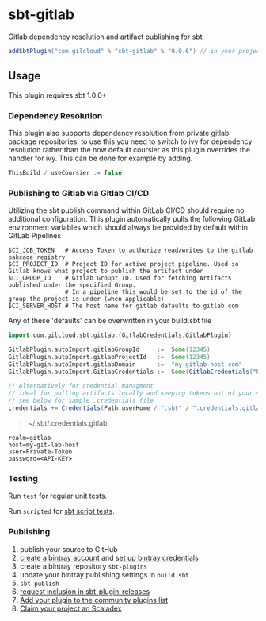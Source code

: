 # sbt-gitlab

Gitlab dependency resolution and artifact publishing for sbt

```scala
addSbtPlugin("com.gilcloud" % "sbt-gitlab" % "0.0.6") // in your project/plugins.sbt file
```


## Usage

This plugin requires sbt 1.0.0+

### Dependency Resolution
This plugin also supports dependency resolution from private gitlab package repositories, to use this you need to switch to ivy for dependency resolution rather than the now default coursier as this plugin overrides the handler for ivy. This can be done for example by adding. 
```scala
ThisBuild / useCoursier := false
```

### Publishing to Gitlab via Gitlab CI/CD

Utilizing the sbt publish command within GitLab CI/CD should require no additional configuration. This plugin automatically pulls the following GitLab environment variables which should always be provided by default within GitLab Pipelines

```shell
$CI_JOB_TOKEN   # Access Token to authorize read/writes to the gitlab pakcage registry
$CI_PROJECT_ID  # Project ID for active project pipeline. Used so Gitlab knows what project to publish the artifact under
$CI_GROUP_ID    # Gitlab Groupt ID. Used for fetching Artifacts published under the specified Group. 
                # In a pipeline this would be set to the id of the group the project is under (when applicable)
$CI_SERVER_HOST # The host name for gitlab defaults to gitlab.com
```

Any of these 'defaults' can be overwritten in your build.sbt file

```scala
import com.gilcloud.sbt.gitlab.{GitlabCredentials,GitlabPlugin}

GitlabPlugin.autoImport.gitlabGroupId     :=  Some(12345)
GitlabPlugin.autoImport.gitlabProjectId   :=  Some(12345)
GitlabPlugin.autoImport.gitlabDomain      :=  "my-gitlab-host.com"
GitlabPlugin.autoImport.GitlabCredentials :=  Some(GitlabCredentials("Private-Token","<API-KEY>"))

// Alternatively for credential managment 
// ideal for pulling artifacts locally and keeping tokens out of your source control
// see below for sample .credentials file
credentials += Credentials(Path.userHome / ".sbt" / ".credentials.gitlab"),

```
> ~/.sbt/.credentials.gitlab
```.credentials
realm=gitlab
host=my-git-lab-host
user=Private-Token
password=<API-KEY>
```

### Testing

Run `test` for regular unit tests.

Run `scripted` for [sbt script tests](http://www.scala-sbt.org/1.x/docs/Testing-sbt-plugins.html).

### Publishing

1. publish your source to GitHub
2. [create a bintray account](https://bintray.com/signup/index) and [set up bintray credentials](https://github.com/sbt/sbt-bintray#publishing)
3. create a bintray repository `sbt-plugins`
4. update your bintray publishing settings in `build.sbt`
5. `sbt publish`
6. [request inclusion in sbt-plugin-releases](https://bintray.com/sbt/sbt-plugin-releases)
7. [Add your plugin to the community plugins list](https://github.com/sbt/website#attention-plugin-authors)
8. [Claim your project an Scaladex](https://github.com/scalacenter/scaladex-contrib#claim-your-project)
